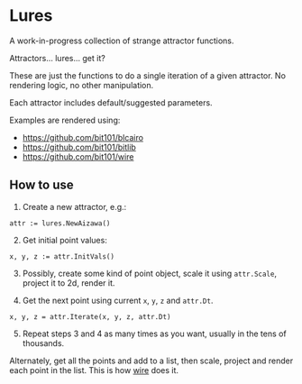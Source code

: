 # Lures

A work-in-progress collection of strange attractor functions.

Attractors... lures... get it?

These are just the functions to do a single iteration of a given attractor. No rendering logic, no other manipulation.

Each attractor includes default/suggested parameters.

Examples are rendered using:

- https://github.com/bit101/blcairo
- https://github.com/bit101/bitlib
- https://github.com/bit101/wire

## How to use

1. Create a new attractor, e.g.:

```
attr := lures.NewAizawa()
```

2. Get initial point values:

```
x, y, z := attr.InitVals()
```

3. Possibly, create some kind of point object, scale it using `attr.Scale`, project it to 2d, render it.

4. Get the next point using current `x`, `y`, `z` and `attr.Dt`.

```
x, y, z = attr.Iterate(x, y, z, attr.Dt)
```

5. Repeat steps 3 and 4 as many times as you want, usually in the tens of thousands.

Alternately, get all the points and add to a list, then scale, project and render each point in the list. This is how [wire](https://github.com/bit101/wire) does it.
